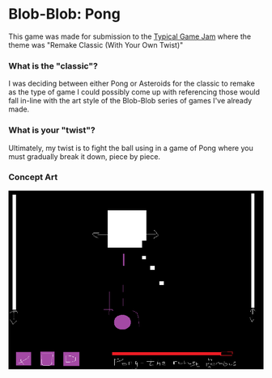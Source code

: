 # Blob-Blob: Pong
This game was made for submission to the [Typical Game Jam](https://itch.io/jam/typical-game-jam) where the theme was "Remake Classic (With Your Own Twist)"

### What is the "classic"?
I was deciding between either Pong or Asteroids for the classic to remake as the type of game I could possibly come up with referencing those would fall in-line with the art style of the Blob-Blob series of games I've already made.

### What is your "twist"?
Ultimately, my twist is to fight the ball using in a game of Pong where you must gradually break it down, piece by piece.

### Concept Art
![](Concept_Art.png)
